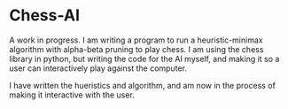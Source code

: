 # Chess-AI
A work in progress. I am writing a program to run a heuristic-minimax algorithm with alpha-beta pruning to play chess. I am using the chess library in python, but writing the code for the AI myself, and making it so a user can interactively play against the computer.

I have written the hueristics and algorithm, and am now in the process of making it interactive with the user.
